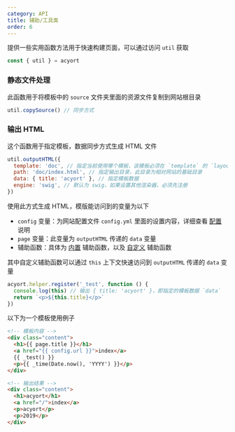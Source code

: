 ```yaml
---
category: API
title: 辅助/工具类
order: 6
---
```


提供一些实用函数方法用于快速构建页面，可以通过访问 `util` 获取

```js
const { util } = acyort
```

### 静态文件处理

此函数用于将模板中的 `source` 文件夹里面的资源文件复制到网站根目录

```js
util.copySource() // 同步方式
```

### 输出 HTML

这个函数用于指定模板，数据同步方式生成 HTML 文件

```js
util.outputHTML({
  template: 'doc', // 指定当前使用哪个模板，该模板必须在 `template` 的 `layout` 目录下
  path: 'doc/index.html', // 指定输出目录，此目录为相对网站的基础目录
  data: { title: 'acyort' }, // 指定模板数据
  engine: 'swig', // 默认为 swig，如果设置其他渲染器，必须先注册
})
```

使用此方式生成 HTML，模版能访问到的变量为以下

- `config` 变量：为网站配置文件 `config.yml` 里面的设置内容，详细查看 [配置](/docs/configuration/) 说明
- `page` 变量：此变量为 `outputHTML` 传递的 `data` 变量
- 辅助函数：具体为 [内置](/docs/helper/) 辅助函数，以及 [自定义](/api/helper/) 辅助函数

其中自定义辅助函数可以通过 `this` 上下文快速访问到 `outputHTML` 传递的 `data` 变量

```js
acyort.helper.register('_test', function () {
  console.log(this) // 输出 { title: 'acyort' }，即指定的模板数据 `data`
  return `<p>${this.title}</p>`
})
```

以下为一个模板使用例子

```html
<!-- 模板内容 -->
<div class="content">
  <h1>{{ page.title }}</h1>
  <a href="{{ config.url }}">index</a>
  {{ _test() }}
  <p>{{ _time(Date.now(), 'YYYY') }}</p>
</div>

<!-- 输出结果 -->
<div class="content">
  <h1>acyort</h1>
  <a href="/">index</a>
  <p>acyort</p>
  <p>2019</p>
</div>
```
